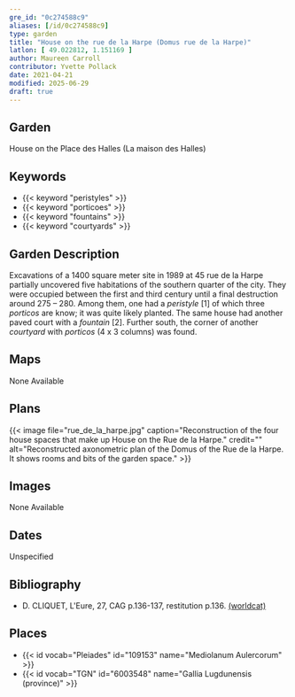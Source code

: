 ```yaml
---
gre_id: "0c274588c9"
aliases: [/id/0c274588c9]
type: garden
title: "House on the rue de la Harpe (Domus rue de la Harpe)"
latlon: [ 49.022812, 1.151169 ]
author: Maureen Carroll
contributor: Yvette Pollack
date: 2021-04-21
modified: 2025-06-29
draft: true
---
```


## Garden

House on the Place des Halles (La maison des Halles)

## Keywords

- {{< keyword "peristyles" >}}
- {{< keyword "porticoes" >}}
- {{< keyword "fountains" >}}
- {{< keyword "courtyards" >}}

## Garden Description

Excavations of a 1400 square meter site in 1989 at 45 rue de la Harpe partially uncovered five habitations of the southern quarter of the city. They were occupied between the first and third century until a final destruction around 275 – 280. Among them, one had a *peristyle* [1] of which three *porticos* are know; it was quite likely planted. The same house had another paved court with a *fountain* [2]. Further south, the corner of another *courtyard* with *porticos* (4 x 3 columns) was found.

## Maps

None Available

## Plans

{{< image file="rue_de_la_harpe.jpg" caption="Reconstruction of the four house spaces that make up House on the Rue de la Harpe." credit="" alt="Reconstructed axonometric plan of the Domus of the Rue de la Harpe. It shows rooms and bits of the garden space." >}}
## Images

None Available

## Dates

Unspecified

## Bibliography

- D. CLIQUET, L'Eure, 27, CAG p.136-137, restitution  p.136. [(worldcat)](https://search.worldcat.org/title/715608474)

## Places

- {{< id vocab="Pleiades" id="109153" name="Mediolanum Aulercorum" >}}
- {{< id vocab="TGN" id="6003548" name="Gallia Lugdunensis (province)" >}}


